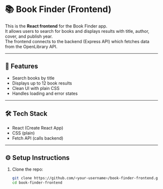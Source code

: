 # 📚 Book Finder (Frontend)

This is the **React frontend** for the Book Finder app.  
It allows users to search for books and displays results with title, author, cover, and publish year.  
The frontend connects to the backend (Express API) which fetches data from the OpenLibrary API.

---

## 🚀 Features
- Search books by title
- Displays up to 12 book results
- Clean UI with plain CSS
- Handles loading and error states

---

## 🛠 Tech Stack
- React (Create React App)
- CSS (plain)
- Fetch API (calls backend)

---

## ⚙️ Setup Instructions
1. Clone the repo:
   ```bash
   git clone https://github.com/<your-username>/book-finder-frontend.git
   cd book-finder-frontend

